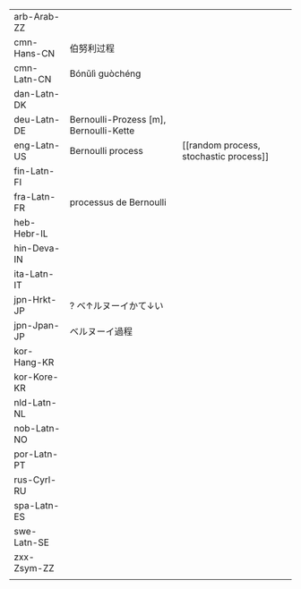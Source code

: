 | | | |
|-|-|-|
| arb-Arab-ZZ |  |  |
| cmn-Hans-CN | 伯努利过程 |  |
| cmn-Latn-CN | Bónǔlì guòchéng |  |
| dan-Latn-DK |  |  |
| deu-Latn-DE | Bernoulli-Prozess [m], Bernoulli-Kette |  |
| eng-Latn-US | Bernoulli process | [[random process, stochastic process]] |
| fin-Latn-FI |  |  |
| fra-Latn-FR | processus de Bernoulli |  |
| heb-Hebr-IL |  |  |
| hin-Deva-IN |  |  |
| ita-Latn-IT |  |  |
| jpn-Hrkt-JP | ? ベ↑ルヌーイかて↓い |  |
| jpn-Jpan-JP | ベルヌーイ過程 |  |
| kor-Hang-KR |  |  |
| kor-Kore-KR |  |  |
| nld-Latn-NL |  |  |
| nob-Latn-NO |  |  |
| por-Latn-PT |  |  |
| rus-Cyrl-RU |  |  |
| spa-Latn-ES |  |  |
| swe-Latn-SE |  |  |
| zxx-Zsym-ZZ |  |  |
|  |  |  |
